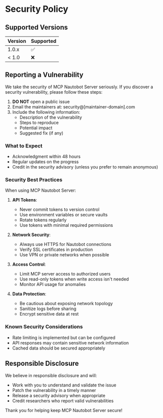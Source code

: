 # Security Policy

## Supported Versions

| Version | Supported          |
| ------- | ------------------ |
| 1.0.x   | :white_check_mark: |
| < 1.0   | :x:                |

## Reporting a Vulnerability

We take the security of MCP Nautobot Server seriously. If you discover a security vulnerability, please follow these steps:

1. **DO NOT** open a public issue
2. Email the maintainers at: security@[maintainer-domain].com
3. Include the following information:
   - Description of the vulnerability
   - Steps to reproduce
   - Potential impact
   - Suggested fix (if any)

### What to Expect

- Acknowledgment within 48 hours
- Regular updates on the progress
- Credit in the security advisory (unless you prefer to remain anonymous)

### Security Best Practices

When using MCP Nautobot Server:

1. **API Tokens**:
   - Never commit tokens to version control
   - Use environment variables or secure vaults
   - Rotate tokens regularly
   - Use tokens with minimal required permissions

2. **Network Security**:
   - Always use HTTPS for Nautobot connections
   - Verify SSL certificates in production
   - Use VPN or private networks when possible

3. **Access Control**:
   - Limit MCP server access to authorized users
   - Use read-only tokens when write access isn't needed
   - Monitor API usage for anomalies

4. **Data Protection**:
   - Be cautious about exposing network topology
   - Sanitize logs before sharing
   - Encrypt sensitive data at rest

### Known Security Considerations

- Rate limiting is implemented but can be configured
- API responses may contain sensitive network information
- Cached data should be secured appropriately

## Responsible Disclosure

We believe in responsible disclosure and will:
- Work with you to understand and validate the issue
- Patch the vulnerability in a timely manner
- Release a security advisory when appropriate
- Credit researchers who report valid vulnerabilities

Thank you for helping keep MCP Nautobot Server secure!